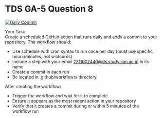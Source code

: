 # TDS GA-5 Question 8  

[![Daily Commit](https://github.com/23f1002440KP/tds-ga-5-question-8/actions/workflows/main.yml/badge.svg)](https://github.com/23f1002440KP/tds-ga-5-question-8/actions/workflows/main.yml)

Your Task  
Create a scheduled GitHub action that runs daily and adds a commit to your repository. The workflow should:  

- Use schedule with cron syntax to run once per day (must use specific hours/minutes, not wildcards)  
- Include a step with your email 23f1002440@ds.study.iitm.ac.in in its name  
- Create a commit in each run  
- Be located in .github/workflows/ directory
  
After creating the workflow:  
- Trigger the workflow and wait for it to complete  
- Ensure it appears as the most recent action in your repository  
- Verify that it creates a commit during or within 5 minutes of the workflow run  


